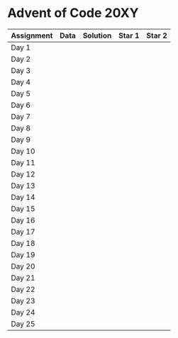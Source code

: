 # Advent of Code 20XY

| Assignment | Data | Solution  | Star 1 | Star 2 |
|-------|---|---|---|---|
| Day 1 |   |   |   |   |
| Day 2 |   |   |   |   |
| Day 3 |   |   |   |   |
| Day 4 |   |   |   |   |
| Day 5 |   |   |   |   |
| Day 6 |   |   |   |   |
| Day 7 |   |   |   |   |
| Day 8 |   |   |   |   |
| Day 9 |   |   |   |   |
| Day 10 |   |   |   |   |
| Day 11 |   |   |   |   |
| Day 12 |   |   |   |   |
| Day 13 |   |   |   |   |
| Day 14 |   |   |   |   |
| Day 15 |   |   |   |   |
| Day 16 |   |   |   |   |
| Day 17 |   |   |   |   |
| Day 18 |   |   |   |   |
| Day 19 |   |   |   |   |
| Day 20 |   |   |   |   |
| Day 21 |   |   |   |   |
| Day 22 |   |   |   |   |
| Day 23 |   |   |   |   |
| Day 24 |   |   |   |   |
| Day 25 |   |   |   |   |
